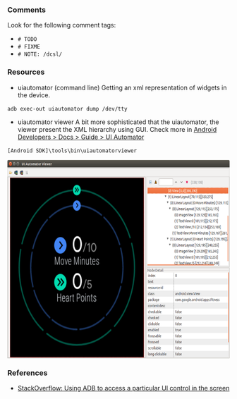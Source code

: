 
### Comments

Look for the following comment tags:
 
 * `# TODO`
 * `# FIXME`
 * `# NOTE: /dcsl/`
 
### Resources

* uiautomator (command line)
Getting an xml representation of widgets in the device.

```
adb exec-out uiautomator dump /dev/tty
```
 * uiautomator viewer
 A bit more sophisticated that the uiautomator, the viewer present the XML hierarchy using GUI.
 Check more in [Android Developers > Docs > Guide > UI Automator](https://developer.android.com/training/testing/ui-automator#ui-automator-viewer)
 
```
[Android SDK]\tools\bin\uiautomatorviewer
```
<center>
<img src="resources/uiautomator-viewer.png" height="450" align="middle">
</center>

### References

 * [StackOverflow: Using ADB to access a particular UI control in the screen](https://stackoverflow.com/questions/18924968/using-adb-to-access-a-particular-ui-control-on-the-screen)

